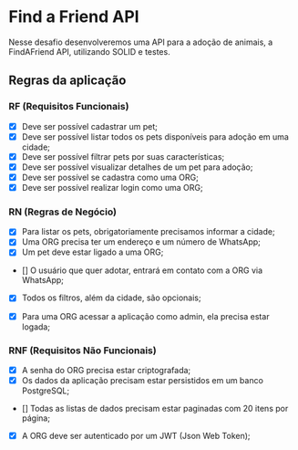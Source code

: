 # Find a Friend API

Nesse desafio desenvolveremos uma API para a adoção de animais, a FindAFriend API, utilizando SOLID e testes.

## Regras da aplicação

### RF (Requisitos Funcionais)
 
 - [X] Deve ser possível cadastrar um pet;
 - [X] Deve ser possível listar todos os pets disponíveis para adoção em uma cidade;
 - [X] Deve ser possível filtrar pets por suas características;
 - [X] Deve ser possível visualizar detalhes de um pet para adoção;
 - [X] Deve ser possível se cadastra como uma ORG;
 - [X] Deve ser possível realizar login como uma ORG;
 
### RN (Regras de Negócio)

 - [X] Para listar os pets, obrigatoriamente precisamos informar a cidade;
 - [X] Uma ORG precisa ter um endereço e um número de WhatsApp;
 - [X] Um pet deve estar ligado a uma ORG;
 - [] O usuário que quer adotar, entrará em contato com a ORG via WhatsApp;
 - [X] Todos os filtros, além da cidade, são opcionais;
 - [X] Para uma ORG acessar a aplicação como admin, ela precisa estar logada;


### RNF (Requisitos Não Funcionais)

 - [X] A senha do ORG precisa estar criptografada; 
 - [X] Os dados da aplicação precisam estar persistidos em um banco PostgreSQL;
 - [] Todas as listas de dados precisam estar paginadas com 20 itens por página;
 - [X] A ORG deve ser autenticado por um JWT (Json Web Token);